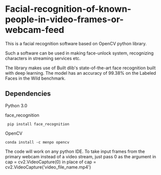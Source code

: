 # Facial-recognition-of-known-people-in-video-frames-or-webcam-feed

This is a facial recognition software based on OpenCV python library.

Such a software can be used in making face-unlock system, recognizing characters in streaming services etc.

The library makes use of Built dlib's state-of-the-art face recognition built with deep learning. The model has an accuracy of 99.38% on the Labeled Faces in the Wild benchmark.

## Dependencies
Python 3.0

face_recognition
```
 pip install face_recognition
```

OpenCV 
```
conda install -c menpo opencv
```
The code will work on any python IDE.
To take input frames from the primary webcam instead of a video stream, just pass 0 as the argument in 
cap = cv2.VideoCapture(0)
in place of 
cap = cv2.VideoCapture('video_file_name.mp4')
